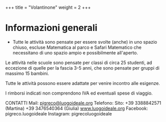 +++
title = "Volantinone"
weight = 2
+++

# Informazioni generali

- Tutte le attività sono pensate per essere svolte (anche) in uno
spazio chiuso, escluse Matematica al parco e Safari Matematico che
necessitano di uno spazio ampio e possibilmente all'aperto.

Le attività nelle scuole sono pensate per classi di circa 25 studenti,
ad eccezione di quelle per la fascia 3-5 anni, che sono pensate per
gruppi di massimo 15 bambini.

Tutte le attività possono essere adattate per venire incontro alle
esigenze.

I rimborsi indicati non comprendono IVA ed eventuali spese di
viaggio.

CONTATTI
Mail:
pigreco@luogoideale.org
Telefono:
Sito:
+39 3388842571 (Martina)
+39 3476540364 (Giulia)
www.luogoideale.org
Facebook: pigreco.luogoideale
Instagram: pigrecoluogoideale

